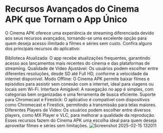 # Recursos Avançados do Cinema APK que Tornam o App Único

O Cinema APK oferece uma experiência de streaming diferenciada devido aos seus recursos avançados, tornando-se uma excelente opção para quem deseja acesso ilimitado a filmes e séries sem custo. Confira alguns dos principais recursos do aplicativo:

Biblioteca Atualizada: O app recebe atualizações frequentes, garantindo acesso aos lançamentos mais recentes do cinema e das plataformas de streaming.
Qualidade de Vídeo Ajustável: Os usuários podem escolher entre diferentes resoluções, desde SD até Full HD, conforme a velocidade da internet disponível.
Modo Offline: O Cinema APK permite baixar filmes e episódios para assistir sem conexão com a internet, ideal para viagens ou locais sem Wi-Fi.
Interface Amigável: A navegação no app é simples, com categorias bem organizadas e uma ferramenta de busca eficiente.
Suporte para Chromecast e Firestick: O aplicativo é compatível com dispositivos como Chromecast e Firestick, permitindo a transmissão para telas maiores.
Diferentes Players de Vídeo: Os usuários podem escolher entre diversos players, como MX Player e VLC, para melhorar a qualidade da reprodução.
Esses recursos fazem do Cinema APK uma escolha ideal para quem deseja aproveitar filmes e séries sem limitações.
![Screenshot 2025-02-15 132011](https://github.com/user-attachments/assets/354fa39e-eef4-49b5-bef9-727fb185c1cb)
